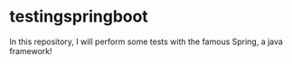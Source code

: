 # testingspringboot
In this repository, I will perform some tests with the famous Spring, a java framework!
